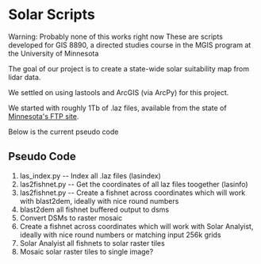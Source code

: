 Solar Scripts 
=============

Warning: Probably none of this works right now
These are scripts developed for GIS 8890, a directed studies course in the MGIS program at the University of Minnesota

The goal of our project is to create a state-wide solar suitability map from lidar data.

We settled on using lastools and ArcGIS (via ArcPy) for this project. 

We started with roughly 1Tb of .laz files, available from the state of [Minnesota's FTP site](http://www.mngeo.state.mn.us/chouse/elevation/lidar.html).

Below is the current pseudo code

Pseudo Code 
-----------
 
1. las_index.py -- Index all .laz files (lasindex)
2. las2fishnet.py -- Get the coordinates of all laz files toogether (lasinfo)
3. las2fishnet.py -- Create a fishnet across coordinates which will work with blast2dem, ideally with nice round numbers 
4. blast2dem all fishnet buffered output to dsms
5. Convert DSMs to raster mosaic
6. Create a fishnet across coordinates which will work with Solar Analyist, ideally with nice round numbers or matching input 256k grids
7. Solar Analyist all fishnets to solar raster tiles
8. Mosaic solar raster tiles to single image?
